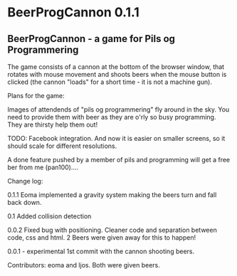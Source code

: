 BeerProgCannon 0.1.1
==============

BeerProgCannon - a game for Pils og Programmering
-------------------------------------------------

The game consists of a cannon at the bottom of the browser window, that rotates with mouse movement and shoots beers
when the mouse button is clicked (the cannon "loads" for a short time - it is not a machine gun).

Plans for the game:

Images of attendends of "pils og programmering" fly around in the sky. You need to provide them with beer as they are
o'rly so busy programming. They are thirsty help them out!

TODO:
Facebook integration. And now it is easier on smaller screens, so it should scale for different resolutions.

A done feature pushed by a member of pils and programming will get a free ber from me (pan100)....

Change log:

0.1.1 Eoma implemented a gravity system making the beers turn and fall back down.

0.1 Added collision detection

0.0.2 Fixed bug with positioning. Cleaner code and separation between code, css and html.
2 Beers were given away for this to happen!

0.0.1 - experimental 1st commit with the cannon shooting beers.

Contributors: eoma and ljos. Both were given beers.
